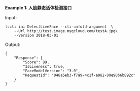 **Example 1: 人脸静态活体检测接口**



Input: 

```
tccli iai DetectLiveFace --cli-unfold-argument  \
    --Url http://test.image.myqcloud.com/testA.jpg\
    --Version 2018-03-01
```

Output: 
```
{
    "Response": {
        "Score": 99,
        "IsLiveness": true,
        "FaceModelVersion": "3.0",
        "RequestId": "048a5eb3-f7a9-4c1f-a982-00e90b6b892c"
    }
}
```

